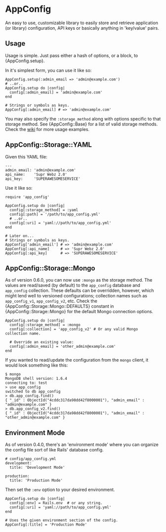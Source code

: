 # AppConfig

An easy to use, customizable library to easily store and retrieve application
(or library) configuration, API keys or basically anything in 'key/value' pairs.


## Usage

Usage is simple.  Just pass either a hash of options, or a block, to {AppConfig.setup}.

In it's simplest form, you can use it like so:

    AppConfig.setup(:admin_email => 'admin@example.com')
    # ..or..
    AppConfig.setup do |config|
      config[:admin_email] = 'admin@example.com'
    end

    # Strings or symbols as keys.
    AppConfig[:admin_email] # => 'admin@example.com'

You may also specify the `:storage_method` along with options specific to that storage method.
See {AppConfig::Base} for a list of valid storage methods.
Check the [wiki](https://github.com/Oshuma/app_config/wiki) for more usage examples.


## AppConfig::Storage::YAML

Given this YAML file:

    ---
    admin_email: 'admin@example.com'
    api_name:    'Supr Webz 2.0'
    api_key:     'SUPERAWESOMESERVICE'

Use it like so:

    require 'app_config'

    AppConfig.setup do |config|
      config[:storage_method] = :yaml
      config[:path] = '/path/to/app_config.yml'
      # ..or..
      config[:uri] = 'yaml://path/to/app_config.yml'
    end

    # Later on...
    # Strings or symbols as keys.
    AppConfig['admin_email'] # => 'admin@example.com'
    AppConfig[:api_name]     # => 'Supr Webz 2.0'
    AppConfig[:api_key]      # => 'SUPERAWESOMESERVICE'


## AppConfig::Storage::Mongo

As of version 0.6.0, you can now use `:mongo` as the storage method.
The values are read/saved (by default) to the `app_config` database and
`app_config` collection.  These defaults can be overridden, however, which
might lend well to versioned configurations; collection names such as
`app_config_v1`, `app_config_v2`, etc.  Check the {AppConfig::Storage::Mongo::DEFAULTS} constant
in {AppConfig::Storage::Mongo} for the default Mongo connection options.

    AppConfig.setup do |config|
      config[:storage_method] = :mongo
      config[:collection] = 'app_config_v2' # Or any valid Mongo collection name.

      # Override an existing value:
      config[:admin_email] = 'other_admin@example.com'
    end

If you wanted to read/update the configuration from the `mongo` client,
it would look something like this:

    $ mongo
    MongoDB shell version: 1.6.4
    connecting to: test
    > use app_config
    switched to db app_config
    > db.app_config.find()
    { "_id" : ObjectId("4cddc317da98dd42f8000001"), "admin_email" : "admin@example.com" }
    > db.app_config_v2.find()
    { "_id" : ObjectId("4cddc317da98dd42f8000001"), "admin_email" : "other_admin@example.com" }


## Environment Mode

As of version 0.4.0, there's an 'environment mode' where you can organize
the config file sort of like Rails' database config.

    # config/app_config.yml
    development:
      title: 'Development Mode'

    production:
      title: 'Production Mode'

Then set the `:env` option to your desired environment.

    AppConfig.setup do |config|
      config[:env] = Rails.env  # or any string.
      config[:uri] = 'yaml://path/to/app_config.yml'
    end

    # Uses the given environment section of the config.
    AppConfig[:title] = 'Production Mode'

